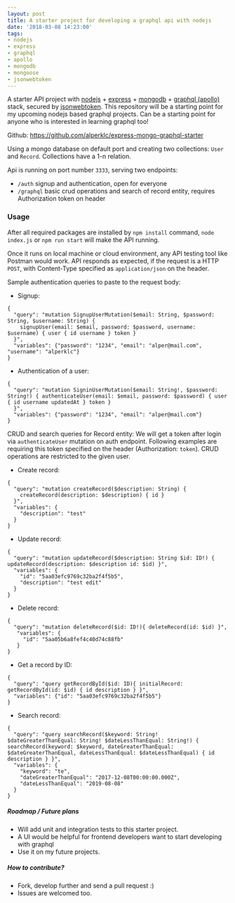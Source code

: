 ```yaml
---
layout: post
title: A starter project for developing a graphql api with nodejs
date: '2018-03-08 14:23:00'
tags:
- nodejs
- express
- graphql
- apollo
- mongodb
- mongoose
- jsonwebtoken
---
```


A starter API project with [nodejs](https://nodejs.org/en/) + [express](https://expressjs.com) + [mongodb](https://www.mongodb.com) + [graphql (apollo)](https://www.apollographql.com) stack, secured by [jsonwebtoken](https://www.npmjs.com/package/jsonwebtoken). This repository will be a starting point for my upcoming nodejs based graphql projects. Can be a starting point for anyone who is interested in learning graphql too!

Github: https://github.com/alperklc/express-mongo-graphql-starter

Using a mongo database on default port and creating two collections: `User` and `Record`. Collections have a 1-n relation.

Api is running on port number `3333`, serving two endpoints:
- `/auth` signup and authentication, open for everyone
- `/graphql` basic crud operations and search of record entity, requires Authorization token on header

### Usage  

After all required packages are installed by `npm install` command, `node index.js` or `npm run start` will make the API running.

Once it runs on local machine or cloud environment, any API testing tool like Postman would work. API responds as expected, if the request is a HTTP `POST`, with Content-Type specified as `application/json` on the header.

Sample authentication queries to paste to the request body:

- Signup:
```
{ 
  "query": "mutation SignupUserMutation($email: String, $password: String, $username: String) {
    signupUser(email: $email, password: $password, username: $username) { user { id username } token }
  }", 
  "variables": {"password": "1234", "email": "alper@mail.com", "username": "alperklc"}
} 
```

- Authentication of a user:
```
{
  "query": "mutation SigninUserMutation($email: String!, $password: String!) { authenticateUser(email: $email, password: $password) { user { id username updatedAt } token }
  }",
  "variables": {"password": "1234", "email": "alper@mail.com"}
}
```

CRUD and search queries for Record entity:
We will get a token after login via `authenticateUser` mutation on auth endpoint. Following examples are requiring this token specified on the header (Authorization: `token`). CRUD operations are restricted to the given user.

- Create record:
```
{
  "query": "mutation createRecord($description: String) {
    createRecord(description: $description) { id }
  }",
  "variables": {
    "description": "test"
  }
}
```

- Update record:
```
{
  "query": "mutation updateRecord($description: String $id: ID!) { updateRecord(description: $description id: $id) }",
  "variables": {
    "id": "5aa03efc9769c32ba2f4f5b5",
    "description": "test edit"
  }
}
```

- Delete record:
```
{
  "query": "mutation deleteRecord($id: ID!){ deleteRecord(id: $id) }",
   "variables": {
     "id": "5aa05b6a8fef4c40d74c88fb"
   }
}
```

- Get a record by ID:
```
{
  "query": "query getRecordById($id: ID){ initialRecord: getRecordById(id: $id) { id description } }",
  "variables": {"id": "5aa03efc9769c32ba2f4f5b5"}
}
```

- Search record:
```
{
  "query": "query searchRecord($keyword: String! $dateGreaterThanEqual: String! $dateLessThanEqual: String!) { searchRecord(keyword: $keyword, dateGreaterThanEqual: $dateGreaterThanEqual, dateLessThanEqual: $dateLessThanEqual) { id description } }",
  "variables": {
    "keyword": "te",
    "dateGreaterThanEqual": "2017-12-08T00:00:00.000Z",
    "dateLessThanEqual": "2019-08-08"
  }
}
```

##### Roadmap / Future plans
- Will add unit and integration tests to this starter project.
- A UI would be helpful for frontend developers want to start developing with graphql
- Use it on my future projects.

##### How to contribute?
- Fork, develop further and send a pull request :)
- Issues are welcomed too.
    
